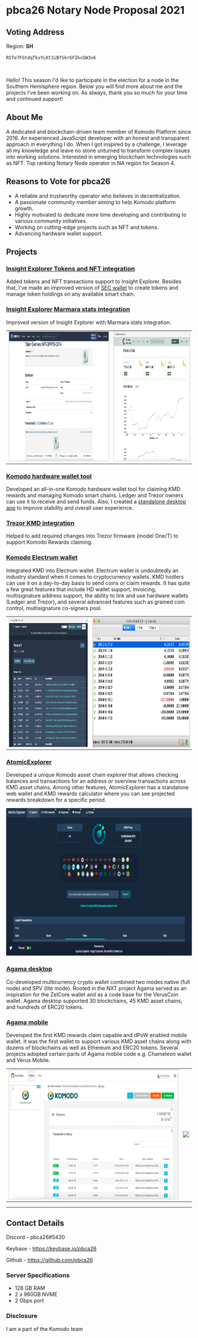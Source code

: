 # pbca26 Notary Node Proposal 2021

## Voting Address

Region: **SH**

```
RSTe7FGtdqTksYLKt3iBfSkrGFZkcGW3x6
```

<br/>

Hello! This season I'd like to participate in the election for a node in the Southern Hemisphere region. Below you will find more about me and the projects I've been working on. As always, thank you so much for your time and continued support!

## About Me
A dedicated and blockchain-driven team member of Komodo Platform since 2016. An experienced JavaScript developer with an honest and transparent approach in everything I do. When I got inspired by a challenge, I leverage all my knowledge and leave no stone unturned to transform complex issues into working solutions. Interested in emerging blockchain technologies such as NFT. Top ranking Notary Node operator in NA region for Season 4.

## Reasons to Vote for pbca26
- A reliable and trustworthy operator who believes in decentralization.
- A passionate community member aiming to help Komodo platform growth.
- Highly motivated to dedicate more time developing and contributing to various community initiatives.
- Working on cutting-edge projects such as NFT and tokens.
- Advancing hardware wallet support.

## Projects

### [Insight Explorer Tokens and NFT integration](http://explorer.komodoplatform.com:20000/tokens/TOKENSV2)
Added tokens and NFT transactions support to Insight Explorer. Besides that, I've made an improved version of [SEC wallet](https://github.com/pbca26/sec-wallet/releases) to create tokens and manage token holdings on any available smart chain.

### [Insight Explorer Marmara stats integration](https://explorer2.marmara.io/stats)
Improved version of Insight Explorer with Marmara stats integration.

<table align="center" width="100%">
  <tr>
    <td align="left"><a href="insight-explorer-nft.png"><img height="350" src="./insight-explorer-nft.png" style="border: solid 1px #ccc"></a></td>
    <td align="right"><a href="mcl-explorer-stats.png"><img height="350" src="./mcl-explorer-stats.png" style="border: solid 1px #ccc"></a>
    </td>
  </tr>
</table>

### [Komodo hardware wallet tool](https://pbca26.github.io/hw-kmd-wallet)
Developed an all-in-one Komodo hardware wallet tool for claiming KMD rewards and managing Komodo smart chains. Ledger and Trezor owners can use it to receive and send funds. Also, I created a [standalone desktop app](https://github.com/pbca26/hw-kmd-wallet/releases) to improve stability and overall user experience.

### [Trezor KMD integration](https://github.com/trezor/trezor-firmware/pull/354)
Helped to add required changes into Trezor firmware (model One/T) to support Komodo Rewards claiming.

### [Komodo Electrum wallet](https://github.com/komodoPlatform/electrum-komodo)
Integrated KMD into Electrum wallet. Electrum wallet is undoubtedly an industry standard when it comes to cryptocurrency wallets. KMD hodlers can use it on a day-to-day basis to send coins or claim rewards. It has quite a few great features that include HD wallet support, invoicing, multisignature address support, the ability to link and use hardware wallets (Ledger and Trezor), and several advanced features such as grained coin control, multisignature co-signers pool. 

<table align="center" width="100%">
  <tr>
    <td align="left"><a href="hw-wallet-tool.png"><img height="350" src="./hw-wallet-tool.png" style="border: solid 1px #ccc"></a</td>
    <td align="right"><a href="electrum-wallet.png"><img height="350" src="./electrum-wallet.png" style="border: solid 1px #ccc"></a>
    </td>
  </tr>
</table>

### [AtomicExplorer](https://atomicexplorer.com)
Developed a unique Komodo asset chain explorer that allows checking balances and transactions for an address or overview transactions across KMD asset chains. Among other features, AtomicExplorer has a standalone web wallet and KMD rewards calculator where you can see projected rewards breakdown for a specific period.

<p align="center">
  <img height="400" src="./atomicexplorer.png">
</p>

### [Agama desktop](https://github.com/komodoPlatform/Agama)
Co-developed multicurrency crypto wallet combined two modes native (full node) and SPV (lite mode). Rooted in the NXT project Agama served as an inspiration for the ZelCore wallet and as a code base for the VerusCoin wallet. Agama desktop supported 30 blockchains, 45 KMD asset chains, and hundreds of ERC20 tokens.

### [Agama mobile](https://github.com/pbca26/agama-mobile)
Developed the first KMD rewards claim capable and dPoW enabled mobile wallet. It was the first wallet to support various KMD asset chains along with dozens of blockchains as well as Ethereum and ERC20 tokens. Several projects adopted certain parts of Agama mobile code e.g. Chameleon wallet and Verus Mobile. 

<table align="center" width="900px">
  <tr>
    <td align="left"><a href="agama-desktop.png"><img height="350" src="./agama-desktop.png" style="border: solid 1px #ccc"></a</td>
    <td align="right"><a href="https://pbs.twimg.com/media/Dou84MOXkAEdjQE.jpg"><img height="350" src="https://pbs.twimg.com/media/Dou84MOXkAEdjQE.jpg" style="border: solid 1px #ccc"></a>
    </td>
  </tr>
</table>

---

## Contact Details
Discord - pbca26#5430

Keybase - https://keybase.io/pbca26

Github - https://github.com/pbca26

### Server Specifications
- 128 GB RAM
- 2 x 960GB NVME
- 2 Gbps port

### Disclosure
I am a part of the Komodo team